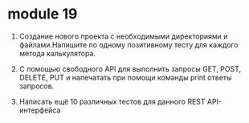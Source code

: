 # module 19
1) Создание нового проекта с необходимыми директориями и файлами.Напишите по одному позитивному тесту для каждого метода калькулятора.

2) С помощью свободного API для выполнить запросы GET, POST, DELETE, PUT и напечатать при помощи команды print ответы запросов.

3) Написать ещё 10 различных тестов для данного REST API-интерфейса
